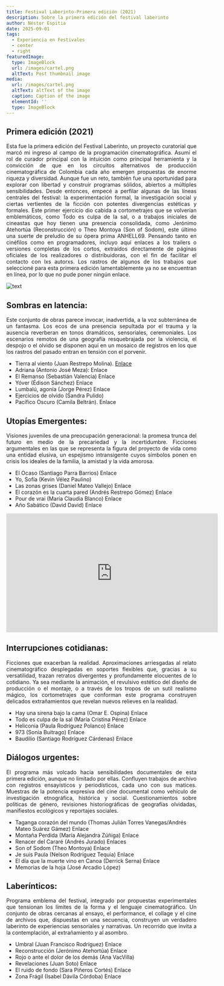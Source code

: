 ```yaml
---
title: Festival Laberinto-Primera edición (2021)
description: Sobre la primera edición del festival laberinto
author: Néstor Espitia
date: 2025-09-01
tags:
  - Experiencia en Festivales
  - center
  - right
featuredImage:
  type: ImageBlock
  url: /images/cartel.png
  altText: Post thumbnail image
media:
  url: /images/cartel.png
  altText: altText of the image
  caption: Caption of the image
  elementId: ''
  type: ImageBlock
---
```


## Primera edición (2021)

<p style='text-align: justify;'> Esta fue la primera edición del Festival Laberinto, un proyecto curatorial que marcó mi ingreso al campo de la programación cinematográfica. Asumí el rol de curador principal con la intuición como principal herramienta y la convicción de que en los circuitos alternativos de producción cinematográfica de Colombia cada año emergen propuestas de enorme riqueza y diversidad. Aunque fue un reto, también fue una oportunidad para explorar con libertad y construir programas sólidos, abiertos a múltiples sensibilidades. Desde entonces, empecé a perfilar algunas de las líneas centrales del festival: la experimentación formal, la investigación social y ciertas vertientes de la ficción con potentes divergencias estéticas y formales. Este primer ejercicio dio cabida a cortometrajes que se volverían emblemáticos, como Todo es culpa de la sal, o a trabajos iniciales de cineastas que hoy tienen una presencia consolidada, como Jerónimo Atehortúa (Reconstrucción) o Theo Montoya (Son of Sodom), este último una suerte de preludio de su ópera prima ANHELL69. Pensando tanto en cinéfilos como en programadores, incluyo aquí enlaces a los trailers o versiones completas de los cortos, extraídos directamente de páginas oficiales de los realizadores o distribuidoras, con el fin de facilitar el contacto con lxs autorxs. Los rastros de algunos de los trabajos que seleccioné para esta primera edición lamentablemente ya no se encuentran en línea, por lo que no pude poner ningún enlace.</p>

![text](_site/images/cartel.png)

## Sombras en latencia:

<p style='text-align: justify;'> 
Este conjunto de obras parece invocar, inadvertida, a la voz subterránea de un fantasma. Los ecos de una presencia sepultada por el trauma y la ausencia reverberan en tonos dramáticos, sensoriales, ceremoniales. Los escenarios remotos de una geografía resquebrajada por la violencia, el despojo o el olvido se disponen aquí en un mosaico de registros en los que los rastros del pasado entran en tensión con el porvenir.</p>

- Tierra al viento (Juan Restrepo Molina). [Enlace](https://www.youtube.com/watch?v=a0DAWeJ1hp0&ab_channel=Doc%3Aco-Elrugidodelcinelatinoamericano)
- Adriana (Antonio José Meza): Enlace
- El Remanso (Sebastián Valencia) Enlace
- Yóver (Édison Sánchez) Enlace
- Lumbalú, agonía (Jorge Pérez) Enlace
- Ejercicios de olvido (Sandra Pulido)
- Pacífico Oscuro (Camila Beltrán). Enlace

## Utopías Emergentes:

<p style='text-align: justify;'> 
Visiones juveniles de una preocupación generacional: la promesa trunca del futuro en medio de la precariedad y la incertidumbre. Ficciones argumentales en las que se representa la figura del proyecto de vida como una entidad elusiva, un espejismo intransigente cuyos símbolos ponen en crisis los ideales de la familia, la amistad y la vida amorosa.</p>

- El Ocaso (Santiago Parra Barrios) Enlace
- Yo, Sofía (Kevin Vélez Paulino)
- Las zonas grises (Daniel Mateo Vallejo) Enlace
- El corazón es la cuarta pared (Andrés Restrepo Gómez) Enlace
- Pour de vrai (María Claudia Blanco) Enlace
- Año Sabático (David David) Enlace

<p style="text-align:center;">
<iframe width="560" height="315" src="https://www.youtube.com/embed/m2X4kPcOfss?si=zp7mjAIdnpwzAeZQ" title="YouTube video player" frameborder="0" allow="accelerometer; autoplay; clipboard-write; encrypted-media; gyroscope; picture-in-picture; web-share" referrerpolicy="strict-origin-when-cross-origin" allowfullscreen></iframe>
</p>

## Interrupciones cotidianas:

<p style='text-align: justify;'> 
Ficciones que exacerban la realidad. Aproximaciones arriesgadas al relato cinematográfico desplegadas en soportes flexibles que, gracias a su versatilidad, trazan retratos divergentes y profundamente elocuentes de lo cotidiano. Ya sea mediante la animación, el revulsivo estético del diseño de producción o el montaje, o a través de los tropos de un sutil realismo mágico, los cortometrajes que conforman este programa construyen delicados extrañamientos que revelan nuevos relieves en la realidad.</p>

- Hay una sirena bajo la cama (Omar E. Ospina) Enlace
- Todo es culpa de la sal (María Cristina Pérez) Enlace
- Heliconia (Paula Rodríguez Polanco) Enlace
- 973 (Sonia Buitrago) Enlace
- Baudilio (Santiago Rodríguez Cárdenas) Enlace

## Diálogos urgentes:

<p style='text-align: justify;'> El programa más volcado hacia sensibilidades documentales de esta primera edición, aunque no limitado por ellas. Confluyen trabajos de archivo con registros ensayísticos y periodísticos, cada uno con sus matices. Muestras de la potencia expresiva del cine documental como vehículo de investigación etnográfica, histórica y social. Cuestionamientos sobre políticas de género, revisiones historiográficas de geografías olvidadas, manifiestos ecológicos y reportajes sociales.</p>

- Taganga corazón del mundo (Thomas Julián Torres Vanegas/Andrés Mateo Suárez Gámez) Enlace
- Montaña Perdida (María Alejandra Zúñiga) Enlace
- Renacer del Cararé (Andrés Jurado) Enlaces
- Son of Sodom (Theo Montoya) Enlace
- Je suis Paula (Nelson Rodríguez Tequia) Enlace
- El día que la muerte vino en Canoa (Derrick Serna) Enlace
- Memorias de la hoja (José Arcadio López)

## Laberínticos:

<p style='text-align: justify;'> Programa emblema del festival, integrado por propuestas experimentales que tensionan los límites de la forma y el lenguaje cinematográfico. Un conjunto de obras cercanas al ensayo, el performance, el collage y el cine de archivos que, dispuestas en una secuencia, construyen un verdadero laberinto de experiencias sensoriales y narrativas. Un recorrido que invita a la contemplación, al extrañamiento y al asombro.</p>

- Umbral (Juan Francisco Rodríguez) Enlace
- Reconstrucción (Jerónimo Atehortúa) Enlace
- Rojo o ante el dolor de los demás (Ana VacVilla)
- Revelaciones (Juan Soto) Enlace
- El ruido de fondo (Sara Piñeros Cortés) Enlace
- Zona Frágil (Isabel Dávila Córdoba) Enlace

